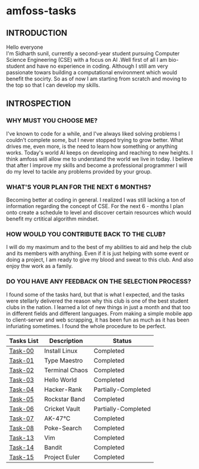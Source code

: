 # amfoss-tasks

## INTRODUCTION
Hello everyone<br>
I'm Sidharth sunil, currently a second-year student pursuing Computer Science Engineering (CSE) with a focus on AI .Well first of all I am bio-student and have no experience in coding. Although I still am very passionate towars building a computational environment which would benefit the socirty.
So as of now I am starting from scratch and moving to the top so that I can develop my skills.

## INTROSPECTION
### WHY MUST YOU CHOOSE ME?
I've known to code for a while, and I've always liked solving problems I couldn't complete some, but I never stopped trying to grow better. What drives me, even more, is the need to learn how something or anything works. Today's world AI keeps on developing and reaching to new heights. I think amfoss will allow me to understand the world we live in today. I believe that after I improve my skills and become a professional programmer I will do my level to tackle any problems provided by  your group.
### WHAT'S YOUR PLAN FOR THE NEXT 6 MONTHS?
Becoming better at coding in general. I realized I was still lacking a ton of information regarding the concept of CSE. For the next 6 - months I plan onto create a schedule to level and discover certain resources which would benefit my crtitical algorithm mindset.
### HOW WOULD YOU CONTRIBUTE BACK TO THE CLUB?
I will do my maximum and to the best of my abilities to aid and help the club and its members with anything. Even if it is just helping with some event or doing a project, I am ready to give my blood and sweat to this club. And also enjoy thw work as a family.
### DO YOU HAVE ANY FEEDBACK ON THE SELECTION PROCESS?
I found some of the tasks hard, but that is what I expected, and the tasks were stellarly delivered the reason why this club is one of the best student clubs in the nation. I learned a lot of new things in just a month and that too in different fields and different languages. From making a simple mobile app to client-server and web scrapping, it has been fun as much as it has been infuriating sometimes. I found the whole procedure to be perfect.

**Tasks List**|**Description**|**Status**
--------------|---------------|---------------
[Task-00](https://github.com/Sidhu-985/amfoss-tasks/tree/main/Task-00)|Install Linux|Completed
[Task-01](https://github.com/Sidhu-985/amfoss-tasks/tree/main/Task-01)|Type Maestro|Completed
[Task-02](https://github.com/Sidhu-985/amfoss-tasks/tree/main/Task-02)|Terminal Chaos|Completed
[Task-03](https://github.com/Sidhu-985/amfoss-tasks/tree/main/Task-03)|Hello World|Completed
[Task-04](https://github.com/Sidhu-985/amfoss-tasks/tree/main/Task-04)|Hacker-Rank|Partially-Completed
[Task-05](https://github.com/Sidhu-985/amfoss-tasks/tree/main/Task-05)|Rockstar Band|Completed
[Task-06](https://github.com/Sidhu-985/amfoss-tasks/tree/main/Task-06)|Cricket Vault|Partially-Completed
[Task-07](https://github.com/Sidhu-985/amfoss-tasks/tree/main/Task-07)|AK-47℃|Completed
[Task-08](https://github.com/Sidhu-985/amfoss-tasks/tree/main/Task-08)|Poke-Search|Completed
[Task-13](https://github.com/Sidhu-985/amfoss-tasks/tree/main/Task-13)|Vim|Completed
[Task-14](https://github.com/Sidhu-985/amfoss-tasks/tree/main/Task-14)|Bandit|Completed
[Task-15](https://github.com/Sidhu-985/amfoss-tasks/tree/main/Task-15)|Project Euler|Completed
